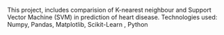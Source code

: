 This project, includes comparision of K-nearest neighbour and Support Vector Machine (SVM) in prediction of heart disease.
Technologies used: Numpy, Pandas, Matplotlib, Scikit-Learn , Python
